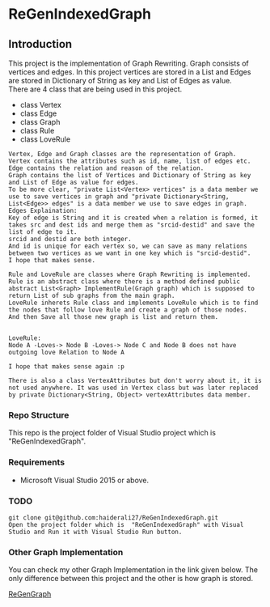 # ReGenIndexedGraph

## Introduction

This project is the implementation of Graph Rewriting. Graph consists of vertices and edges. 
In this project vertices are stored in a List and Edges are stored in Dictionary of String as key and List of Edges as value.  
There are 4 class that are being used in this project.
- class Vertex
- class Edge 
- class Graph
- class Rule
- class LoveRule

```
Vertex, Edge and Graph classes are the representation of Graph. 
Vertex contains the attributes such as id, name, list of edges etc.
Edge contains the relation and reason of the relation.
Graph contains the list of Vertices and Dictionary of String as key and List of Edge as value for edges.
To be more clear, "private List<Vertex> vertices" is a data member we use to save vertices in graph and "private Dictionary<String, List<Edge>> edges" is a data member we use to save edges in graph. 
Edges Explaination:
Key of edge is String and it is created when a relation is formed, it takes src and dest ids and merge them as "srcid-destid" and save the list of edge to it. 
srcid and destid are both integer. 
And id is unique for each vertex so, we can save as many relations between two vertices as we want in one key which is "srcid-destid". 
I hope that makes sense. 

Rule and LoveRule are classes where Graph Rewriting is implemented. 
Rule is an abstract class where there is a method defined public abstract List<Graph> ImplementRule(Graph graph) which is supposed to return List of sub graphs from the main graph.
LoveRule inherets Rule class and implements LoveRule which is to find the nodes that follow love Rule and create a graph of those nodes.
And then Save all those new graph is list and return them. 


LoveRule:
Node A -Loves-> Node B -Loves-> Node C and Node B does not have outgoing love Relation to Node A

I hope that makes sense again :p 

There is also a class VertexAttributes but don't worry about it, it is not used anywhere. It was used in Vertex class but was later replaced by private Dictionary<String, Object> vertexAttributes data member.

```

### Repo Structure
This repo is the project folder of Visual Studio project which is "ReGenIndexedGraph".

### Requirements

- Microsoft Visual Studio 2015 or above.

### TODO
```
git clone git@github.com:haiderali27/ReGenIndexedGraph.git
Open the project folder which is  "ReGenIndexedGraph" with Visual Studio and Run it with Visual Studio Run button. 
```
### Other Graph Implementation
You can check my other Graph Implementation in the link given below.
The only difference between this project and the other is how graph is stored. 

[ReGenGraph](https://github.com/haiderali27/ReGenGraph)
